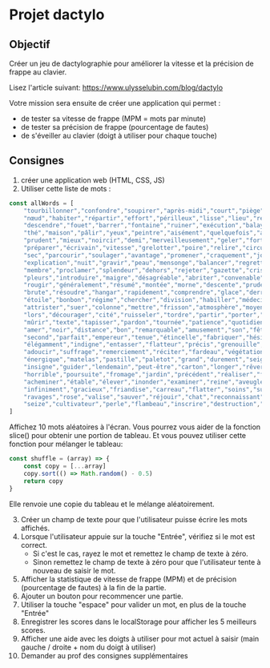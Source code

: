 # Projet dactylo

## Objectif

Créer un jeu de dactylographie pour améliorer la vitesse et la précision de frappe au clavier.

Lisez l'article suivant: https://www.ulysselubin.com/blog/dactylo

Votre mission sera ensuite de créer une application qui permet :
- de tester sa vitesse de frappe (MPM = mots par minute) 
- de tester sa précision de frappe (pourcentage de fautes)
- de s'éveiller au clavier (doigt à utiliser pour chaque touche)

## Consignes

1. créer une application web (HTML, CSS, JS)
2. Utiliser cette liste de mots : 
```js
const allWords = [
    "tourbillonner","confondre","soupirer","après-midi","court","piège","découverte","arrivée","cents","logement","ronces","proche","grimace","élégant","terrestre","cependant","dentelle","obéissant","surmonter","quarante","timbre","rapport","regard","isoler","amitié","entretien","écorce","messagère","veille",
    "nœud","habiter","répartir","effort","périlleux","lisse","lieu","réussir","dessus","million","scène","avouer","troubler","charmant","excellent","désir","port","loger","prendre","imprimerie","obus","belge","schiste","absent","clair","prévenir","défaite","point","conte","actuellement","hameçon","file","grandir",
    "descendre","fouet","barrer","fontaine","ruiner","exécution","balayer","bombardement","secousse","maintenant","encadrer","doux","laver","tendresse","seul","parure","propriété","présider","soustraction","résister","cent","dizaine","étonnant","humide","revolver","guérir","bagages","pourrir","habitation","mèche",
    "thé","maison","pâlir","yeux","peintre","aisément","quelquefois","aspect","cours","gâteau","baignoire","nombre","conservation","gentil","là-bas","tranquillement","début","égayer","employé","anneau","maladroitement","rassembler","debout","expirer","joie","simple","ballon","environner","chasseur","observer",
    "prudent","mieux","noircir","demi","merveilleusement","geler","fortement","constamment","distraction","coudre","carrousel","coquelicot","élastique","nouveau","textile","bataillon","argent","différence","guetter","cadavre","former","conduire","violon","laine","brigand","majestueux","exactement","rude","jaloux",
    "préparer","écrivain","vitesse","grelotter","poire","relire","circulation","brûlant","patte","réchauffer","contact","récolte","fier","bourrasque","symbole","tort","ordinairement","impatient","envier","gentiment","chance","paresse","soupçonner","poupée","galoper","reconnaître","souris","dépouiller","revivre",
    "sec","parcourir","soulager","avantage","promener","craquement","jouer","fleur","chute","rester","plante","nettement","lundi","importer","comparer","canal","facteur","courir","remarque","mode","ample","lac","longuement","construire","suivre","monter","questionner","également","part","opinion","gras",
    "explication","nuit","gravir","peau","mensonge","balancer","regrettable","abondamment","aussitôt","halte","exprès","vulgaire","bousculer","directement","dette","cuisinière","neiger","coucher","offre","tourbillon","brebis","poulailler","réserve","garage","plafond","tache","voyager","valet","retarder","refroidir",
    "membre","proclamer","splendeur","dehors","rejeter","gazette","cristal","rare","extrême","embarquer","paysage","pur","combien","intérieur","principalement","perte","régulièrement","lumière","éclairer","claquer","ramener","magie","assurance","spectacle","journal","assister","garde","défaut","mansarde","refus",
    "pleurs","introduire","maigre","désagréable","abriter","convenable","entier","tour","addition","revue","barre","seau","coin","gronder","signature","comparaison","ravissant","favori","ton","reposer","tonneau","majesté","officier","ministre","minute","linge","royaume","débarrasser","tourner","bateau","faucher",
    "rougir","généralement","résumé","montée","morne","descente","prudemment","parler","conclure","mal","tapisserie","pêcher","orange","seconde","jonquille","sensible","domicile","hésiter","appartement","entreprendre","chapeau","absolu","rentrer","impossibilité","fauteuil","abaisser","jaunir","préférer","attention",
    "brute","résoudre","hangar","rapidement","comprendre","glace","derrière","obliger","total","lot","prudence","rusé","calmement","ôter","plainte","cigare","mensuel","hiver","neuf","tiède","baigner","abandonner","science","automatique","peine","chemin","direct","souci","force","lutter","fonction","signifier","salé",
    "étoile","bonbon","régime","chercher","division","habiller","médecin","écouter","niche","convenir","gravier","cuisse","marcher","démonter","aspirer","estomac","bras","pourpre","certes","ferrer","calme","silencieux","flotter","figurer","silence","mourir","tambour","foncé","caresse","négociant","géant","refus",
    "attrister","suer","colonne","mettre","frisson","atmosphère","moyenne","corne","sombre","démontrer","balai","vanter","suspendre","utile","aisé","prairie","de","plaie","monnaie","clavier","limiter","retomber","pitié","arc","avantageux","anxiété","voyage","repousser","fauve","opposer","essuyer","utilité","emporter",
    "lors","décourager","cité","ruisseler","tordre","partir","porter","consulter","venir","minuscule","éternel","noix","aussi","entrain","noyer","barrer","égarer","chose","presser","pâquerette","craintif","faire","chant","passer","maladie","négation","copain","débarquer","invisible","fermer","admettre","match","attaquer",
    "mûrir","texte","tapisser","pardon","tournée","patience","quotidien","vélo","ordonner","tissu","hôpital","classe","frémir","frotter","intéresser","mou","roue","roseau","panda","jeter","exiger","charge","bienfaisant","raser","signification","ventre","bienfait","luire","assaut","répondre","fièrement","plage","envoyer",
    "amer","noir","distance","bon","remarquable","amusement","son","fêter","homme","réponse","chêne","deuxième","fagot","prison","poing","douloureux","bûcheron","boucherie","foin","composition","couverture","bûche","mémoire","frisson","bracelet","dissiper","fendre","trouver","repentir","rapidité","échanger","infirme",
    "second","parfait","empereur","tenue","étincelle","fabriquer","hésitation","étroit","impossible","chanter","fumer","gratitude","multiplicateur","accent","désormais","écrire","lunettes","dos","bouger","règne","appuyer","électricité","acier","brochure","éléphant","guide","graine","balançoire","coucou","grâce","fer",
    "élégamment","indigne","entasser","flatteur","précis","grenouille","attachement","capuchon","convaincre","héros","récompenser","lien","éblouir","eau","écureuil","ingénieur","coûter","poumon","conter","observation","ceinture","premier","successivement","poêle","dernier","frontière","rien","inviter","replier","chien",
    "adoucir","suffrage","remerciement","réciter","fardeau","végétation","cruel","légume","barrière","portrait","programme","nombreux","couler","zèbre","fraîcheur","saleté","naufrage","cabinet","attente","franc","hache","colorer","permettre","grouper","idéal","disposer","foudre","livret","sport","réservoir","entretenir",
    "énergique","matelas","pastille","paletot","grand","durement","seigneur","regret","gouvernement","remplacer","pente","heureux","filet","effacer","reparaître","fâcher","persuader","physique","défilé","bord","épuiser","couchant","brûlure","château","américain","jurer","tapage","profiter","vivre","souple","féroce",
    "insigne","guider","lendemain","peut-être","carton","longer","rêver","employer","repas","chérir","classique","soulier","fourrure","ardent","cesse","an","remercier","plaire","oser","fusiller","gémissement","sifflement","fléau","actuel","enterrement","dire","malheur","broder","coq","marche","dîner","plonger","cerisier",
    "horrible","poursuite","fromage","jardin","précédent","réaliser","football","marquis","guérison","mélancolique","apparaître","alors","partage","écurie","grondement","retirer","surgir","récréation","couture","punir","culotte","fièvre","colonie","sûr","vérifier","peur","douze","salir","chauffeur","trouble","doré",
    "acheminer","étable","élever","inonder","examiner","reine","aveugle","dommage","vitre","paisible","sentiment","sonore","niveau","trimestre","spécialement","air","coiffer","contact","moyen","exposer","demi-heure","bienveillance","imprimer","espérer","modestie","accabler","réfugier","blessure","instituteur","bien",
    "infiniment","gracieux","friandise","carreau","flatter","soins","subitement","velours","gaiement","trajet","brochet","supposer","propreté","reste","pire","éclaircir","étudier","refuser","ressembler","traversée","cigarette","prospérité","arrondissement","gland","symbole","café","colle","pomme","ampoule","lenteur",
    "ravages","rose","valise","sauver","réjouir","chat","reconnaissant","arrêter","lettre","désolation","mélodie","girafe","deviner","paiement","pétrole","pantoufle","bonnet","exception","vice","constater","plan","jet","geste","commencer","pas","toutefois","vert","rouler","source","réparer","débattre","goûter","occasion",
    "seize","cultivateur","perle","flambeau","inscrire","destruction","déchirer","fonds","créer","haut","falloir","rejoindre","nord","poireau","allure","quatrième","fixe","raccommoder","fixement","construction","solide","vif","poursuivre","étendue","tomber","adresse","commode","étincelant","octobre","traîner","camp"
]
```
Affichez 10 mots aléatoires à l'écran. 
Vous pourrez vous aider de la fonction slice() pour obtenir une portion de tableau.
Et vous pouvez utiliser cette fonction pour mélanger le tableau: 
```js
const shuffle = (array) => {
    const copy = [...array]    
    copy.sort(() => Math.random() - 0.5)
    return copy
}
```
Elle renvoie une copie du tableau et le mélange aléatoirement.

3. Créer un champ de texte pour que l'utilisateur puisse écrire les mots affichés.
4. Lorsque l'utilisateur appuie sur la touche "Entrée", vérifiez si le mot est correct.
    - Si c'est le cas, rayez le mot et remettez le champ de texte à zéro.
    - Sinon remettez le champ de texte à zéro pour que l'utilisateur tente à nouveau de saisir le mot.
5. Afficher la statistique de vitesse de frappe (MPM) et de précision (pourcentage de fautes) à la fin de la partie.
6. Ajouter un bouton pour recommencer une partie.
7. Utiliser la touche "espace" pour valider un mot, en plus de la touche "Entrée"
8. Enregistrer les scores dans le localStorage pour afficher les 5 meilleurs scores.
9. Afficher une aide avec les doigts à utiliser pour mot actuel à saisir (main gauche / droite + nom du doigt à utiliser)
10. Demander au prof des consignes supplémentaires